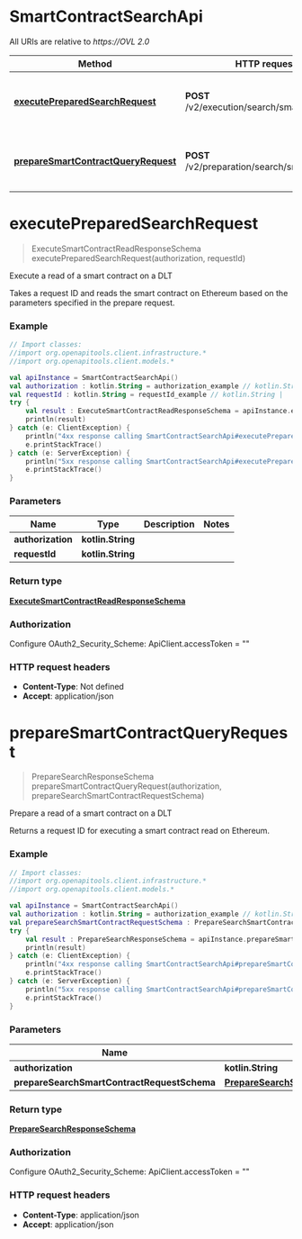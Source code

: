 # SmartContractSearchApi

All URIs are relative to *https://OVL 2.0*

Method | HTTP request | Description
------------- | ------------- | -------------
[**executePreparedSearchRequest**](SmartContractSearchApi.md#executePreparedSearchRequest) | **POST** /v2/execution/search/smartcontract | Execute a read of a smart contract on a DLT
[**prepareSmartContractQueryRequest**](SmartContractSearchApi.md#prepareSmartContractQueryRequest) | **POST** /v2/preparation/search/smartcontract | Prepare a read of a smart contract on a DLT


<a name="executePreparedSearchRequest"></a>
# **executePreparedSearchRequest**
> ExecuteSmartContractReadResponseSchema executePreparedSearchRequest(authorization, requestId)

Execute a read of a smart contract on a DLT

Takes a request ID and reads the smart contract on Ethereum based on the parameters specified in the prepare request.

### Example
```kotlin
// Import classes:
//import org.openapitools.client.infrastructure.*
//import org.openapitools.client.models.*

val apiInstance = SmartContractSearchApi()
val authorization : kotlin.String = authorization_example // kotlin.String | 
val requestId : kotlin.String = requestId_example // kotlin.String | 
try {
    val result : ExecuteSmartContractReadResponseSchema = apiInstance.executePreparedSearchRequest(authorization, requestId)
    println(result)
} catch (e: ClientException) {
    println("4xx response calling SmartContractSearchApi#executePreparedSearchRequest")
    e.printStackTrace()
} catch (e: ServerException) {
    println("5xx response calling SmartContractSearchApi#executePreparedSearchRequest")
    e.printStackTrace()
}
```

### Parameters

Name | Type | Description  | Notes
------------- | ------------- | ------------- | -------------
 **authorization** | **kotlin.String**|  |
 **requestId** | **kotlin.String**|  |

### Return type

[**ExecuteSmartContractReadResponseSchema**](ExecuteSmartContractReadResponseSchema.md)

### Authorization


Configure OAuth2_Security_Scheme:
    ApiClient.accessToken = ""

### HTTP request headers

 - **Content-Type**: Not defined
 - **Accept**: application/json

<a name="prepareSmartContractQueryRequest"></a>
# **prepareSmartContractQueryRequest**
> PrepareSearchResponseSchema prepareSmartContractQueryRequest(authorization, prepareSearchSmartContractRequestSchema)

Prepare a read of a smart contract on a DLT

Returns a request ID for executing a smart contract read on Ethereum.

### Example
```kotlin
// Import classes:
//import org.openapitools.client.infrastructure.*
//import org.openapitools.client.models.*

val apiInstance = SmartContractSearchApi()
val authorization : kotlin.String = authorization_example // kotlin.String | 
val prepareSearchSmartContractRequestSchema : PrepareSearchSmartContractRequestSchema = {"requestDetails":{"destination":[{"smartContract":{"function":{"name":"balanceOf","inputParameters":[{"type":"address","value":"0x8917cf2A57DF39D311a96c53FCCA76dAFB25392B"}],"outputParameters":[{"type":"uint256"}]},"smartContractId":"0xF9cd6C86992Fce1481dBc4bDB7E1b101c1e8cEE2"}}]},"location":{"technology":"Ethereum","network":"Ropsten Testnet"}} // PrepareSearchSmartContractRequestSchema | 
try {
    val result : PrepareSearchResponseSchema = apiInstance.prepareSmartContractQueryRequest(authorization, prepareSearchSmartContractRequestSchema)
    println(result)
} catch (e: ClientException) {
    println("4xx response calling SmartContractSearchApi#prepareSmartContractQueryRequest")
    e.printStackTrace()
} catch (e: ServerException) {
    println("5xx response calling SmartContractSearchApi#prepareSmartContractQueryRequest")
    e.printStackTrace()
}
```

### Parameters

Name | Type | Description  | Notes
------------- | ------------- | ------------- | -------------
 **authorization** | **kotlin.String**|  |
 **prepareSearchSmartContractRequestSchema** | [**PrepareSearchSmartContractRequestSchema**](PrepareSearchSmartContractRequestSchema.md)|  |

### Return type

[**PrepareSearchResponseSchema**](PrepareSearchResponseSchema.md)

### Authorization


Configure OAuth2_Security_Scheme:
    ApiClient.accessToken = ""

### HTTP request headers

 - **Content-Type**: application/json
 - **Accept**: application/json

